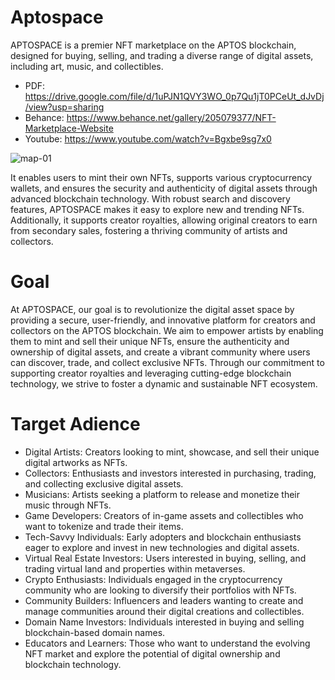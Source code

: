 # Aptospace
APTOSPACE is a premier NFT marketplace on the APTOS blockchain, designed for buying, selling, and trading a diverse range of digital assets, including art, music, and collectibles.
- PDF: https://drive.google.com/file/d/1uPJN1QVY3WO_0p7Qu1jT0PCeUt_dJvDj/view?usp=sharing
- Behance: https://www.behance.net/gallery/205079377/NFT-Marketplace-Website
- Youtube: https://www.youtube.com/watch?v=Bgxbe9sg7x0

![map-01](https://github.com/user-attachments/assets/b316240c-0e11-424d-ad91-6d7bddeb4298)

It enables users to mint their own NFTs, supports various cryptocurrency wallets, and ensures the security and
authenticity of digital assets through advanced blockchain technology. With robust search and discovery features, APTOSPACE makes it easy to
explore new and trending NFTs. Additionally, it supports creator royalties, allowing original creators to earn from secondary sales, fostering a thriving
community of artists and collectors.

# Goal
At APTOSPACE, our goal is to revolutionize the digital asset space by providing a secure, user-friendly, and innovative platform for creators and
collectors on the APTOS blockchain. We aim to empower artists by enabling them to mint and sell their unique NFTs, ensure the authenticity and
ownership of digital assets, and create a vibrant community where users can discover, trade, and collect exclusive NFTs. Through our commitment to
supporting creator royalties and leveraging cutting-edge blockchain technology, we strive to foster a dynamic and sustainable NFT ecosystem.

# Target Adience
- Digital Artists: Creators looking to mint, showcase, and sell their unique digital artworks as NFTs.
- Collectors: Enthusiasts and investors interested in purchasing, trading, and collecting exclusive digital assets.
- Musicians: Artists seeking a platform to release and monetize their music through NFTs.
- Game Developers: Creators of in-game assets and collectibles who want to tokenize and trade their items.
- Tech-Savvy Individuals: Early adopters and blockchain enthusiasts eager to explore and invest in new technologies and digital assets.
- Virtual Real Estate Investors: Users interested in buying, selling, and trading virtual land and properties within metaverses.
- Crypto Enthusiasts: Individuals engaged in the cryptocurrency community who are looking to diversify their portfolios with NFTs.
- Community Builders: Influencers and leaders wanting to create and manage communities around their digital creations and collectibles.
- Domain Name Investors: Individuals interested in buying and selling blockchain-based domain names.
- Educators and Learners: Those who want to understand the evolving NFT market and explore the potential of digital ownership and blockchain technology.
